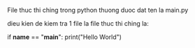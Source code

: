 File thuc thi ching trong python thuong duoc dat ten la main.py

dieu kien de kiem tra 1 file la file thuc thi ching la:

if __name__ == "__main__":
    print("Hello World")